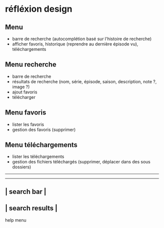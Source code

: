 # réfléxion design

## Menu
- barre de recherche (autocomplétion basé sur l'histoire de recherche)
- afficher favoris, historique (reprendre au dernière épisode vu), téléchargements

## Menu recherche
- barre de recherche
- résultats de recherche (nom, série, épisode, saison, description, note ?, image ?)
- ajout favoris
- télécharger

## Menu favoris
- lister les favoris
- gestion des favoris (supprimer)

## Menu téléchargements
- lister les téléchargements
- gestion des fichiers téléchargés (supprimer, déplacer dans des sous dossiers)


---

------------------------------
| search bar                 |
------------------------------
| search results             |
------------------------------
help menu